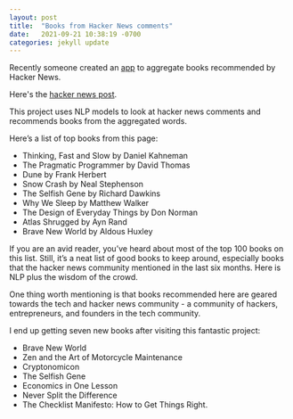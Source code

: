 ```yaml
---
layout: post
title:  "Books from Hacker News comments"
date:   2021-09-21 10:38:19 -0700
categories: jekyll update
---
```


Recently someone created an [app](https://hacker-recommended-books.vercel.app/category/0/all-time/page/0/0) to aggregate books recommended by Hacker News.

Here's the [hacker news post](https://news.ycombinator.com/item?id=28595967).

This project uses NLP models to look at hacker news comments and recommends books from the aggregated words.

Here’s a list of top books from this page:

- Thinking, Fast and Slow by Daniel Kahneman
- The Pragmatic Programmer by David Thomas
- Dune by Frank Herbert
- Snow Crash by Neal Stephenson
- The Selfish Gene by Richard Dawkins
- Why We Sleep by Matthew Walker
- The Design of Everyday Things by Don Norman
- Atlas Shrugged by Ayn Rand
- Brave New World by Aldous Huxley

If you are an avid reader, you’ve heard about most of the top 100 books on this list. Still, it’s a neat list of good books to keep around, especially books that the hacker news community mentioned in the last six months.  Here is NLP plus the wisdom of the crowd.

One thing worth mentioning is that books recommended here are geared towards the tech and hacker news community - a community of hackers, entrepreneurs, and founders in the tech community.

I end up getting seven new books after visiting this fantastic project:
- Brave New World
- Zen and the Art of Motorcycle Maintenance
- Cryptonomicon
- The Selfish Gene
- Economics in One Lesson
- Never Split the Difference
- The Checklist Manifesto: How to Get Things Right.
